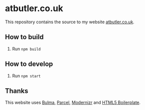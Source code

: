 # atbutler.co.uk

This repository contains the source to my website [atbutler.co.uk](https://atbutler.co.uk).

## How to build

1. Run `npm build`

## How to develop

1. Run `npm start`

## Thanks

This website uses [Bulma](https://bulma.io/), [Parcel](https://parceljs.org/), [Modernizr](https://modernizr.com/) and [HTML5 Boilerplate](https://html5boilerplate.com/).
